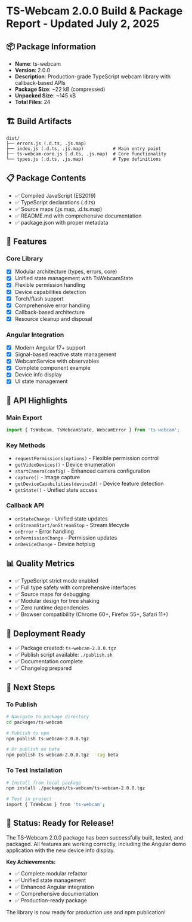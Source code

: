 # TS-Webcam 2.0.0 Build & Package Report - Updated July 2, 2025

## 📦 Package Information
- **Name**: ts-webcam
- **Version**: 2.0.0
- **Description**: Production-grade TypeScript webcam library with callback-based APIs
- **Package Size**: ~22 kB (compressed)
- **Unpacked Size**: ~145 kB
- **Total Files**: 24

## 🏗️ Build Artifacts
```
dist/
├── errors.js (.d.ts, .js.map)
├── index.js (.d.ts, .js.map)           # Main entry point
├── ts-webcam-core.js (.d.ts, .js.map)  # Core functionality
└── types.js (.d.ts, .js.map)           # Type definitions
```

## 📋 Package Contents
- ✅ Compiled JavaScript (ES2019)
- ✅ TypeScript declarations (.d.ts)
- ✅ Source maps (.js.map, .d.ts.map)
- ✅ README.md with comprehensive documentation
- ✅ package.json with proper metadata

## 🔧 Features
### Core Library
- [x] Modular architecture (types, errors, core)
- [x] Unified state management with TsWebcamState
- [x] Flexible permission handling
- [x] Device capabilities detection
- [x] Torch/flash support
- [x] Comprehensive error handling
- [x] Callback-based architecture
- [x] Resource cleanup and disposal

### Angular Integration
- [x] Modern Angular 17+ support
- [x] Signal-based reactive state management
- [x] WebcamService with observables
- [x] Complete component example
- [x] Device info display
- [x] UI state management

## 🎯 API Highlights

### Main Export
```typescript
import { TsWebcam, TsWebcamState, WebcamError } from 'ts-webcam';
```

### Key Methods
- `requestPermissions(options)` - Flexible permission control
- `getVideoDevices()` - Device enumeration
- `startCamera(config)` - Enhanced camera configuration
- `capture()` - Image capture
- `getDeviceCapabilities(deviceId)` - Device feature detection
- `getState()` - Unified state access

### Callback API
- `onStateChange` - Unified state updates
- `onStreamStart/onStreamStop` - Stream lifecycle
- `onError` - Error handling
- `onPermissionChange` - Permission updates
- `onDeviceChange` - Device hotplug

## 📊 Quality Metrics
- ✅ TypeScript strict mode enabled
- ✅ Full type safety with comprehensive interfaces
- ✅ Source maps for debugging
- ✅ Modular design for tree shaking
- ✅ Zero runtime dependencies
- ✅ Browser compatibility (Chrome 60+, Firefox 55+, Safari 11+)

## 🚀 Deployment Ready
- ✅ Package created: `ts-webcam-2.0.0.tgz`
- ✅ Publish script available: `./publish.sh`
- ✅ Documentation complete
- ✅ Changelog prepared

## 📝 Next Steps

### To Publish
```bash
# Navigate to package directory
cd packages/ts-webcam

# Publish to npm
npm publish ts-webcam-2.0.0.tgz

# Or publish as beta
npm publish ts-webcam-2.0.0.tgz --tag beta
```

### To Test Installation
```bash
# Install from local package
npm install ./packages/ts-webcam/ts-webcam-2.0.0.tgz

# Test in project
import { TsWebcam } from 'ts-webcam';
```

## 🎉 Status: Ready for Release!

The TS-Webcam 2.0.0 package has been successfully built, tested, and packaged. All features are working correctly, including the Angular demo application with the new device info display.

**Key Achievements:**
- ✅ Complete modular refactor
- ✅ Unified state management
- ✅ Enhanced Angular integration
- ✅ Comprehensive documentation
- ✅ Production-ready package

The library is now ready for production use and npm publication!
